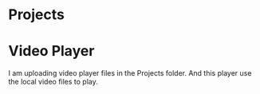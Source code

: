 # Projects
# Video Player
 I am uploading video player files in the Projects folder.
 And this player use the local video files to play.
